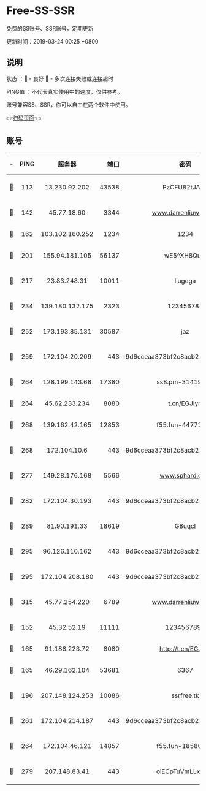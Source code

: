 # Free-SS-SSR

免费的SS账号、SSR账号，定期更新

更新时间：2019-03-24 00:25 +0800

## 说明

状态     ：🙂 - 良好 🙁 - 多次连接失败或连接超时

PING值   ：不代表真实使用中的速度，仅供参考。

账号兼容SS、SSR，你可以自由在两个软件中使用。

👉[扫码页面](https://liesauer.github.io/Free-SS-SSR/)👈

## 账号

|-|PING|服务器|端口|密码|加密方式|区域|
|:----:|:----:|:-----:|-----:|:----:|:----:|:----:|
|🙂|113|13.230.92.202|43538|PzCFU82tJAdZ|aes-256-cfb|JP|
|🙂|142|45.77.18.60|3344|www.darrenliuwei.com|aes-256-cfb|JP|
|🙂|162|103.102.160.252|1234|1234|rc4-md5|JP|
|🙂|201|155.94.181.105|56137|wE5^XH8Quw|aes-256-cfb|US|
|🙂|217|23.83.248.31|10011|liugega|aes-256-cfb|US|
|🙂|234|139.180.132.175|2323|123456789|aes-256-cfb|SG|
|🙂|252|173.193.85.131|30587|jaz|aes-256-cfb|US|
|🙂|259|172.104.20.209|443|9d6cceaa373bf2c8acb22e60b6a58be6|aes-256-cfb|US|
|🙂|264|128.199.143.68|17380|ss8.pm-31419663|aes-256-cfb|SG|
|🙂|264|45.62.233.234|8080|t.cn/EGJIyrl|rc4-md5|CA|
|🙂|268|139.162.42.165|12853|f55.fun-44772761|aes-256-cfb|SG|
|🙂|268|172.104.10.6|443|9d6cceaa373bf2c8acb22e60b6a58be6|aes-256-cfb|US|
|🙂|277|149.28.176.168|5566|www.sphard.com|aes-256-cfb|AU|
|🙂|282|172.104.30.193|443|9d6cceaa373bf2c8acb22e60b6a58be6|aes-256-cfb|US|
|🙂|289|81.90.191.33|18619|G8uqcl|aes-256-cfb|US|
|🙂|295|96.126.110.162|443|9d6cceaa373bf2c8acb22e60b6a58be6|aes-256-cfb|US|
|🙂|295|172.104.208.180|443|9d6cceaa373bf2c8acb22e60b6a58be6|aes-256-cfb|US|
|🙂|315|45.77.254.220|6789|www.darrenliuwei.com|aes-256-cfb|SG|
|🙂|152|45.32.52.19|11111|1234567890|aes-256-cfb|JP|
|🙂|165|91.188.223.72|8080|http://t.cn/EGJIyrl|rc4-md5|RU|
|🙂|165|46.29.162.104|53681|6367|aes-128-ctr|RU|
|🙂|196|207.148.124.253|10086|ssrfree.tk|aes-256-cfb|SG|
|🙂|261|172.104.214.187|443|9d6cceaa373bf2c8acb22e60b6a58be6|aes-256-cfb|US|
|🙁|264|172.104.46.121|14857|f55.fun-18580153|aes-256-cfb|SG|
|🙁|279|207.148.83.41|443|oiECpTuVmLLxk4Ts|aes-256-cfb|AU|
